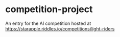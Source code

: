 # competition-project
An entry for the AI competition hosted at https://starapple.riddles.io/competitions/light-riders
